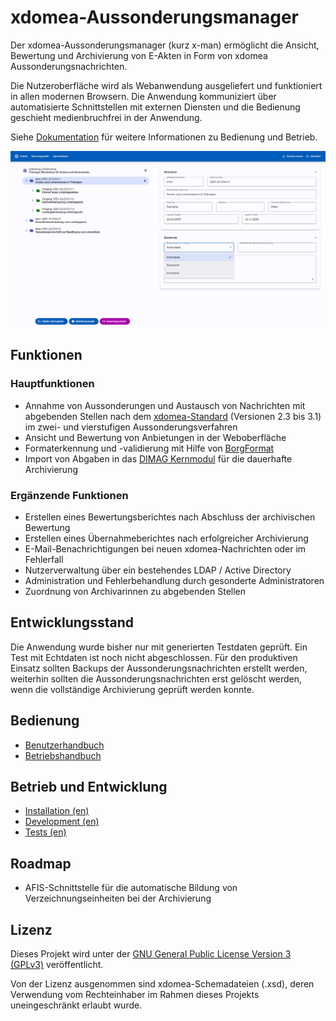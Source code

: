 # xdomea-Aussonderungsmanager

Der xdomea-Aussonderungsmanager (kurz x-man) ermöglicht die Ansicht, Bewertung und Archivierung von E-Akten in Form von xdomea Aussonderungsnachrichten.

Die Nutzeroberfläche wird als Webanwendung ausgeliefert und funktioniert in allen modernen Browsern.
Die Anwendung kommuniziert über automatisierte Schnittstellen mit externen Diensten und die Bedienung geschieht medienbruchfrei in der Anwendung.

Siehe [Dokumentation](https://landesarchiv-thueringen.github.io/x-man/) für weitere Informationen zu Bedienung und Betrieb.

![Nachrichten-Ansicht](./docs/img/message-page.png)

## Funktionen

### Hauptfunktionen

- Annahme von Aussonderungen und Austausch von Nachrichten mit abgebenden Stellen nach dem [xdomea-Standard](https://www.xrepository.de/details/urn:xoev-de:xdomea:kosit:standard:xdomea) (Versionen 2.3 bis 3.1) im zwei- und vierstufigen Aussonderungsverfahren
- Ansicht und Bewertung von Anbietungen in der Weboberfläche
- Formaterkennung und -validierung mit Hilfe von [BorgFormat](https://github.com/Landesarchiv-Thueringen/borg)
- Import von Abgaben in das [DIMAG Kernmodul](https://gitlab.la-bw.de/dimag/core/kernmodul) für die dauerhafte Archivierung

### Ergänzende Funktionen

- Erstellen eines Bewertungsberichtes nach Abschluss der archivischen Bewertung
- Erstellen eines Übernahmeberichtes nach erfolgreicher Archivierung
- E-Mail-Benachrichtigungen bei neuen xdomea-Nachrichten oder im Fehlerfall
- Nutzerverwaltung über ein bestehendes LDAP / Active Directory
- Administration und Fehlerbehandlung durch gesonderte Administratoren
- Zuordnung von Archivarinnen zu abgebenden Stellen

## Entwicklungsstand

Die Anwendung wurde bisher nur mit generierten Testdaten geprüft. Ein Test mit Echtdaten ist noch nicht abgeschlossen. Für den produktiven Einsatz sollten Backups der Aussonderungsnachrichten erstellt werden, weiterhin sollten die Aussonderungsnachrichten erst gelöscht werden, wenn die vollständige Archivierung geprüft werden konnte.

## Bedienung

- [Benutzerhandbuch](https://landesarchiv-thueringen.github.io/x-man/benutzerhandbuch/)
- [Betriebshandbuch](https://landesarchiv-thueringen.github.io/x-man/betriebshandbuch/)

## Betrieb und Entwicklung

- [Installation (en)](https://landesarchiv-thueringen.github.io/x-man/installation/)
- [Development (en)](https://landesarchiv-thueringen.github.io/x-man/development/)
- [Tests (en)](./test/README.md)

## Roadmap

- AFIS-Schnittstelle für die automatische Bildung von Verzeichnungseinheiten bei der Archivierung

## Lizenz

Dieses Projekt wird unter der [GNU General Public License Version 3 (GPLv3)](https://www.gnu.org/licenses/gpl-3.0.de.html) veröffentlicht.

Von der Lizenz ausgenommen sind xdomea-Schemadateien (.xsd), deren Verwendung vom Rechteinhaber im Rahmen dieses Projekts uneingeschränkt erlaubt wurde.
